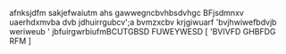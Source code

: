 afnksjdfm sakjefwaiutm ahs gawwegncbvhbsdvhgc
BFjsdmnxv uaerhdxmvba dvb jdhuirrgubcv';a
bvmzxcbv krjgiwuarf 
'bvjhwiwefbdvjb weriweub '
jbfuirgwrbiufmBCUTGBSD FUWEYWESD [
    'BVIVFD GHBFDG RFM 
]